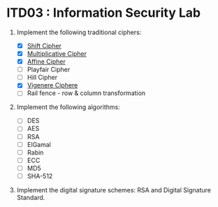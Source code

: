 # ITD03 : Information Security Lab

1. Implement the following traditional ciphers:

   - [x] [Shift Cipher](./traditional/shift.cpp)
   - [x] [Multiplicative Cipher](./traditional/multiplicative.cpp)
   - [x] [Affine Cipher](./traditional/affine.cpp)
   - [ ] Playfair Cipher
   - [ ] Hill Cipher
   - [x] [Vigenere Ciphere](./traditional/vigenere.cpp)
   - [ ] Rail fence - row & column transformation

2. Implement the following algorithms:

   - [ ] DES
   - [ ] AES
   - [ ] RSA
   - [ ] ElGamal
   - [ ] Rabin
   - [ ] ECC
   - [ ] MD5
   - [ ] SHA-512

3. Implement the digital signature schemes: RSA and Digital Signature Standard.
